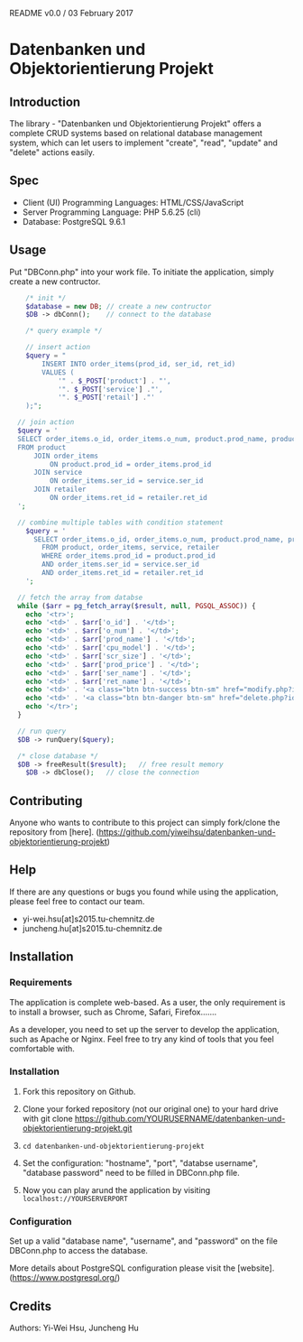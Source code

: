 README v0.0 / 03 February 2017
# Datenbanken und Objektorientierung Projekt

## Introduction

The library - "Datenbanken und Objektorientierung Projekt" offers a complete CRUD systems based on relational database management system, which can let users to implement "create", "read", "update" and "delete" actions easily.

## Spec

* Client (UI) Programming Languages: HTML/CSS/JavaScript
* Server Programming Language: PHP 5.6.25 (cli)
* Database: PostgreSQL 9.6.1

## Usage

Put "DBConn.php" into your work file. To initiate the application, simply create a new contructor. 

```php
	/* init */
	$database = new DB;	// create a new contructor
	$DB -> dbConn();	// connect to the database

	/* query example */

	// insert action
	$query = "
		INSERT INTO order_items(prod_id, ser_id, ret_id) 
		VALUES (
			'" . $_POST['product'] . "',
			'". $_POST['service'] ."',
			'". $_POST['retail'] ."'
	);";

  // join action
  $query = '
  SELECT order_items.o_id, order_items.o_num, product.prod_name, product.cpu_model, product.scr_size, product.prod_price, service.ser_name, retailer.ret_name
  FROM product
 	  JOIN order_items
 		  ON product.prod_id = order_items.prod_id
 	  JOIN service
 		  ON order_items.ser_id = service.ser_id
 	  JOIN retailer
 		  ON order_items.ret_id = retailer.ret_id
  ';

  // combine multiple tables with condition statement
	$query = '
	  SELECT order_items.o_id, order_items.o_num, product.prod_name, product.cpu_model, product.scr_size, product.prod_price, service.ser_name, retailer.ret_name
		FROM product, order_items, service, retailer
		WHERE order_items.prod_id = product.prod_id 
		AND order_items.ser_id = service.ser_id
		AND order_items.ret_id = retailer.ret_id
	';

  // fetch the array from databse
  while ($arr = pg_fetch_array($result, null, PGSQL_ASSOC)) {
    echo '<tr>';
    echo '<td>' . $arr['o_id'] . '</td>';
    echo '<td>' . $arr['o_num'] . '</td>'; 
    echo '<td>' . $arr['prod_name'] . '</td>'; 
    echo '<td>' . $arr['cpu_model'] . '</td>'; 
    echo '<td>' . $arr['scr_size'] . '</td>'; 
    echo '<td>' . $arr['prod_price'] . '</td>'; 
    echo '<td>' . $arr['ser_name'] . '</td>'; 
    echo '<td>' . $arr['ret_name'] . '</td>'; 
    echo '<td>' . '<a class="btn btn-success btn-sm" href="modify.php?id=' . $arr['o_id']. '">modify</a>' . '<td>';
    echo '<td>' . '<a class="btn btn-danger btn-sm" href="delete.php?id=' . $arr['o_id'] . '">delete</a>' . '<td>';
    echo '</tr>';
  }

  // run query
  $DB -> runQuery($query);

  /* close database */
  $DB -> freeResult($result);	// free result memory
	$DB -> dbClose();	// close the connection
```

## Contributing

Anyone who wants to contribute to this project can simply fork/clone the repository from [here]. (https://github.com/yiweihsu/datenbanken-und-objektorientierung-projekt)

## Help

If there are any questions or bugs you found while using the application, please feel free to contact our team.

- yi-wei.hsu[at]s2015.tu-chemnitz.de 
- juncheng.hu[at]s2015.tu-chemnitz.de

## Installation

### Requirements

The application is complete web-based. As a user, the only requirement is to install a browser, such as Chrome, Safari, Firefox.......

As a developer, you need to set up the server to develop the application, such as Apache or Nginx. Feel free to try any kind of tools that you feel comfortable with.

### Installation

1. Fork this repository on Github.

2. Clone your forked repository (not our original one) to your hard drive with git clone https://github.com/YOURUSERNAME/datenbanken-und-objektorientierung-projekt.git

3. ```cd datenbanken-und-objektorientierung-projekt```

4. Set the configuration: "hostname", "port", "databse username", "database password" need to be filled in DBConn.php file.

5. Now you can play arund the application by visiting ```localhost://YOURSERVERPORT```

### Configuration

Set up a valid "database name", "username", and "password" on the file DBConn.php to access the database. 

More details about PostgreSQL configuration please visit the [website]. (https://www.postgresql.org/)

## Credits

Authors: Yi-Wei Hsu, Juncheng Hu
